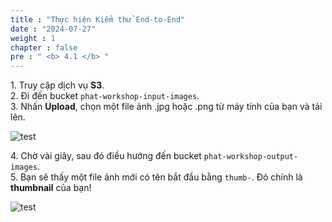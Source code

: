```yaml
---
title : "Thực hiện Kiểm thử End-to-End"
date : "2024-07-27" 
weight : 1 
chapter : false
pre : " <b> 4.1 </b> "
---
```


1\. Truy cập dịch vụ **S3**.  
2\. Đi đến bucket `phat-workshop-input-images`.  
3\. Nhấn **Upload**, chọn một file ảnh .jpg hoặc .png từ máy tính của bạn và tải lên.

![test](/images/image9.png)

4\. Chờ vài giây, sau đó điều hướng đến bucket `phat-workshop-output-images`.  
5\. Bạn sẽ thấy một file ảnh mới có tên bắt đầu bằng `thumb-`. Đó chính là **thumbnail** của bạn\!

![test](/images/image15.png)